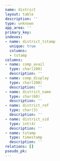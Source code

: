 ```yaml
---
name: district
layout: table
description: ''
type: unknown
app_area: ''
primary_key: 
indexes:
- name: district_tstamp
  unique: true
  columns:
  - tstamp
columns:
- name: comp_avail
  type: char(200)
  description: ''
- name: comp_display
  type: char(200)
  description: ''
- name: district_name
  type: char(60)
  description: ''
- name: district_ref
  type: char(3)
  description: ''
- name: district_sid
  type: int(4)
  description: ''
- name: tstamp
  type: timestamp
  description: ''
relations: []
pseudo_pk: 
---
```


